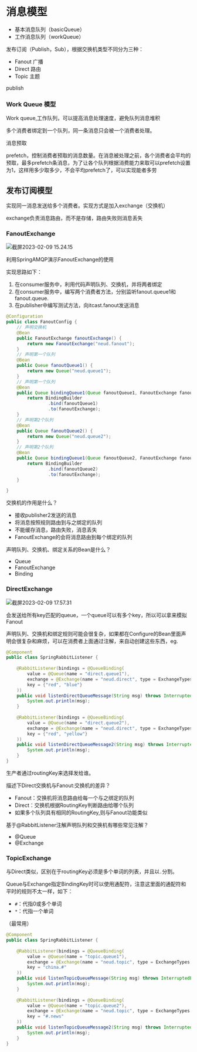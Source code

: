 # 消息模型

- 基本消息队列（basicQueue）
- 工作消息队列（workQueue）

发布订阅（Publish，Sub），根据交换机类型不同分为三种：

- Fanout 广播
- Direct 路由
- Topic 主题

publish

### Work Queue 模型

Work queue,工作队列，可以提高消息处理速度，避免队列消息堆积



多个消费者绑定到一个队列，同一条消息只会被一个消费者处理。

消息预取

prefetch，控制消费者预取的消息数量。在消息被处理之前，各个消费者会平均的预取，最多prefetch条消息，为了让各个队列根据消费能力来取可以prefetch设置为1，这样用多少取多少，不会平均prefetch了，可以实现能者多劳



## 发布订阅模型

实现同一消息发送给多个消费者。实现方式是加入exchange（交换机）

exchange负责消息路由，而不是存储，路由失败则消息丢失



### FanoutExchange

![截屏2023-02-09 15.24.15](https://xingqiu-tuchuang-1256524210.cos.ap-shanghai.myqcloud.com/3978/%E6%88%AA%E5%B1%8F2023-02-09%2015.24.15.png)



利用SpringAMQP演示FanoutExchange的使用

实现思路如下：

1. 在consumer服务中，利用代码声明队列、交换机，并将两者绑定
2. 在consumer服务中，编写两个消费者方法，分别监听fanout.queue1和fanout.queue.
3. 在publisher中编写测试方法，向itcast.fanout发送消息

```java
@Configuration
public class FanoutConfig {
    // 声明交换机
    @Bean
    public FanoutExchange fanoutExchange() {
        return new FanoutExchange("neud.fanout");
    }
    // 声明第一个队列
    @Bean
    public Queue fanoutQueue1() {
        return new Queue("neud.queue1");
    }
    // 声明第一个队列
    @Bean
    public Queue bindingQueue1(Queue fanoutQueue1, FanoutExchange fanoutExchange) {
        return BindingBuilder
                .bind(fanoutQueue1)
                .to(fanoutExchange);
    }
    // 声明第2个队列
    @Bean
    public Queue fanoutQueue2() {
        return new Queue("neud.queue2");
    }
    // 声明第2个队列
    @Bean
    public Queue bindingQueue1(Queue fanoutQueue2, FanoutExchange fanoutExchange) {
        return BindingBuilder
                .bind(fanoutQueue2)
                .to(fanoutExchange);
    }
    
}
```



交换机的作用是什么？

- 接收publisher2发送的消息
- 将消息按照规则路由到与之绑定的队列
- 不能缓存消息，路由失败，消息丢失
- FanoutExchange的会将消息路由到每个绑定的队列

声明队列、交换机、绑定关系的Bean是什么？

- Queue
- FanoutExchange
- Binding



### DirectExchange



![截屏2023-02-09 17.57.31](https://xingqiu-tuchuang-1256524210.cos.ap-shanghai.myqcloud.com/3978/%E6%88%AA%E5%B1%8F2023-02-09%2017.57.31.png)

会发送给所有key匹配的queue，一个queue可以有多个key，所以可以拿来模拟Fanout



声明队列、交换机和绑定规则可能会很复杂，如果都在Configure的Bean里面声明会很复杂和麻烦，可以在消费者上面通过注解，来自动创建这些东西，eg.

```java
@Component
public class SpringRabbitListener {
    
    @RabbitListener(bindings = @QueueBinding(
    	value = @Queue(name = "direct.queue1"),
        exchange = @Exchange(name = "neud.direct", type = ExchangeTypes.DIRECT),
        key = {"red", "blue"}
    ))
    public void listenDirectQueueMessage(String msg) throws InterruptedException {
        System.out.println(msg);
    }
    
    @RabbitListener(bindings = @QueueBinding(
    	value = @Queue(name = "direct.queue2"),
        exchange = @Exchange(name = "neud.direct", type = ExchangeTypes.DIRECT),
        key = {"red", "yellow"}
    ))
    public void listenDirectQueueMessage2(String msg) throws InterruptedException {
        System.out.println(msg);
    }
}
```

生产者通过routingKey来选择发给谁。



描述下Direct交换机与Fanout:交换机的差异？

- Fanout：交换机将消息路由给每一个与之绑定的队列
- Direct：交换机根据RoutingKey判断路由给哪个队列
- 如果多个队列具有相同的RoutingKey,则与Fanout功能类似

基于@RabbitListener注解声明队列和交换机有哪些常见注解？

- @Queue
- @Exchange



### TopicExchange

与Direct类似，区别在于routingKey必须是多个单词的列表，并且以`.`分割。

Queue与Exchange指定BindingKey时可以使用通配符，注意这里面的通配符和平时的规则不太一样，如下：

- `#`：代指0或多个单词
- `*`：代指一个单词

（最常用）

```java
@Component
public class SpringRabbitListener {
    
    @RabbitListener(bindings = @QueueBinding(
    	value = @Queue(name = "topic.queue1"),
        exchange = @Exchange(name = "neud.topic", type = ExchangeTypes.TOPIC),
        key = "china.#"
    ))
    public void listenTopicQueueMessage(String msg) throws InterruptedException {
        System.out.println(msg);
    }
    
    @RabbitListener(bindings = @QueueBinding(
    	value = @Queue(name = "topic.queue2"),
        exchange = @Exchange(name = "neud.topic", type = ExchangeTypes.TOPIC),
        key = "#.news"
    ))
    public void listenTopicQueueMessage2(String msg) throws InterruptedException {
        System.out.println(msg);
    }
}
```



